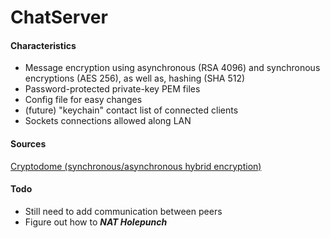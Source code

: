 # ChatServer

#### Characteristics
- Message encryption using asynchronous (RSA 4096) and synchronous encryptions (AES 256), as well as, hashing (SHA 512)
- Password-protected private-key PEM files
- Config file for easy changes
- (future) "keychain" contact list of connected clients
- Sockets connections allowed along LAN

#### Sources
[Cryptodome (synchronous/asynchronous hybrid encryption)](https://pycryptodome.readthedocs.io/en/latest/src/examples.html)

#### Todo
- Still need to add communication between peers
- Figure out how to ***NAT Holepunch***
